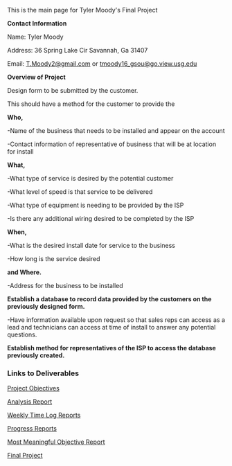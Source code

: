 This is the main page for Tyler Moody's Final Project

**Contact Information**

Name: Tyler Moody

Address: 36 Spring Lake Cir Savannah, Ga 31407

Email: T.Moody2@gmail.com or tmoody16_gsou@go.view.usg.edu

**Overview of Project**

Design form to be submitted by the customer. 

This should have a method for the customer to provide the 

**Who,**

-Name of the business that needs to be installed and appear on the account

-Contact information of representative of business that will be at location for install

**What,**

-What type of service is desired by the potential customer

-What level of speed is that service to be delivered

-What type of equipment is needing to be provided by the ISP

-Is there any additional wiring desired to be completed by the ISP

**When,**

-What is the desired install date for service to the business

-How long is the service desired

**and Where.**

-Address for the business to be installed

**Establish a database to record data provided by the customers on the previously designed form.**

-Have information available upon request so that sales reps can access as a lead and technicians can access at time of install to answer any potential questions. 

**Establish method for representatives of the ISP to access the database previously created.**


### Links to Deliverables

[Project Objectives](https://tmoody02.github.io/Final-Project/Project%20Objectives)

[Analysis Report](https://tmoody02.github.io/Final-Project/Analysis%20Report)

[Weekly Time Log Reports](https://tmoody02.github.io/Final-Project/Weekly%20Time%20Logs)

[Progress Reports](https://tmoody02.github.io/Final-Project/Progress%20Reports)

[Most Meaningful Objective Report](https://tmoody02.github.io/Final-Project/Most%20Meaningful%20Objective%20Report)

[Final Project](https://tmoody02.github.io/Final-Project/Final%20Project)


